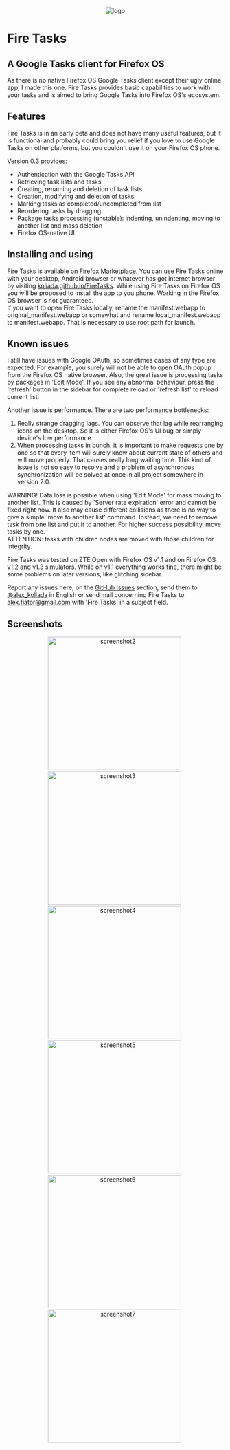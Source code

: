<p align="center">
<img src="https://raw.github.com/koliada/FireTasks/gh-pages/images/logo.png" alt="logo">
</p>

Fire Tasks
============

A Google Tasks client for Firefox OS
--------------------------------------------

As there is no native Firefox OS Google Tasks client except their ugly online app, I made this one.
Fire Tasks provides basic capabilities to work with your tasks and is aimed to bring Google Tasks into Firefox OS's ecosystem.


Features
--------

Fire Tasks is in an early beta and does not have many useful features,
but it is functional and probably could bring you relief if you love to use Google Tasks on other platforms,
but you couldn't use it on your Firefox OS phone.

Version 0.3 provides:

- Authentication with the Google Tasks API
- Retrieving task lists and tasks
- Creating, renaming and deletion of task lists
- Creation, modifying and deletion of tasks
- Marking tasks as completed/uncompleted from list
- Reordering tasks by dragging
- Package tasks processing (unstable): indenting, unindenting, moving to another list and mass deletion
- Firefox OS-native UI


Installing and using
--------------------

Fire Tasks is available on [Firefox Marketplace](https://marketplace.firefox.com/app/fire-tasks/).
You can use Fire Tasks online with your desktop, Android browser or whatever has got internet browser by visiting
[koliada.github.io/FireTasks](http://koliada.github.io/FireTasks).
While using Fire Tasks on Firefox OS you will be proposed to install the app to you phone. Working in the Firefox OS browser is not guaranteed.
<br />
If you want to open Fire Tasks locally, rename the manifest.webapp to original_manifest.webapp or somewhat and rename local_manifest.webapp to manifest.webapp.
That is necessary to use root path for launch.


Known issues
------------

I still have issues with Google OAuth, so sometimes cases of any type are expected.
For example, you surely will not be able to open OAuth popup from the Firefox OS native browser.
Also, the great issue is processing tasks by packages in 'Edit Mode'.
If you see any abnormal behaviour, press the 'refresh' button in the sidebar for complete reload or 'refresh list' to reload current list.

Another issue is performance. There are two performance bottlenecks:

1. Really strange dragging lags. You can observe that lag while rearranging icons on the desktop.
So it is either Firefox OS's UI bug or simply device's low performance.
2. When processing tasks in bunch, it is important to make requests one by one
so that every item will surely know about current state of others and will move properly. That causes really long waiting time.
This kind of issue is not so easy to resolve and a problem of asynchronous synchronization will be solved at once in all project somewhere in version 2.0.

WARNING! Data loss is possible when using 'Edit Mode' for mass moving to another list.
This is caused by 'Server rate expiration' error and cannot be fixed right now.
It also may cause different collisions as there is no way to give a simple 'move to another list' command.
Instead, we need to remove task from one list and put it to another. For higher success possibility, move tasks by one.<br />
ATTENTION: tasks with children nodes are moved with those children for integrity.

Fire Tasks was tested on ZTE Open with Firefox OS v1.1 and on Firefox OS v1.2 and v1.3 simulators.
While on v1.1 everything works fine, there might be some problems on later versions, like glitching sidebar.

Report any issues here, on the [GitHub Issues](https://github.com/koliada/FireTasks/issues)
section, send them to [@alex_koliada](https://twitter.com/alex_koliada) in English
or send mail concerning Fire Tasks to alex.fiator@gmail.com with 'Fire Tasks' in a subject field.


Screenshots
-----------
<p align="center">
<img src="https://raw.github.com/koliada/FireTasks/gh-pages/screenshots/firetasks-02-tree-view.png" alt="screenshot2" height="310">&nbsp;
<img src="https://raw.github.com/koliada/FireTasks/gh-pages/screenshots/firetasks-03-task-lists.png" alt="screenshot3" height="310">&nbsp;
<img src="https://raw.github.com/koliada/FireTasks/gh-pages/screenshots/firetasks-04-list-actions.png" alt="screenshot4" height="310">&nbsp;
<img src="https://raw.github.com/koliada/FireTasks/gh-pages/screenshots/firetasks-05-list-modifying.png" alt="screenshot5" height="310">&nbsp;
<img src="https://raw.github.com/koliada/FireTasks/gh-pages/screenshots/firetasks-06-task-modifying.png" alt="screenshot6" height="310">&nbsp;
<img src="https://raw.github.com/koliada/FireTasks/gh-pages/screenshots/firetasks-07-settings.png" alt="screenshot7" height="310">&nbsp;
</p>